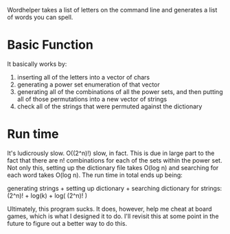 Wordhelper takes a list of letters on the command line and generates a
list of words you can spell. 

Basic Function
==============
It basically works by: 
1) inserting all of the letters into a vector of chars
2) generating a power set enumeration of that vector
3) generating all of the combinations of all the power sets, 
   and then putting all of those permutations into a new vector
   of strings
4) check all of the strings that were permuted against the dictionary

Run time
========
It's ludicrously slow. O((2^n)!) slow, in fact. This is due in large part
to the fact that there are n! combinations for each of the sets within 
the power set. Not only this, setting up the dictionary file takes O(log n)
and searching for each word takes O(log n). The run time in total ends up
being:

generating strings + setting up dictionary + searching dictionary for strings:
     (2^n)!        +       log(k)         +          log( (2^n)! )

Ultimately, this program sucks. It does, however, help me cheat at board
games, which is what I designed it to do. I'll revisit this at some
point in the future to figure out a better way to do this.
